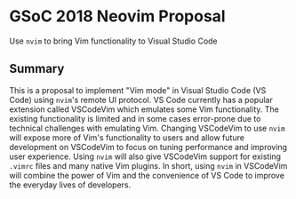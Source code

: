 # GSoC 2018 Neovim Proposal

Use `nvim` to bring Vim functionality to Visual Studio Code

## Summary

This is a proposal to implement "Vim mode" in Visual Studio Code
(VS Code) using `nvim`'s remote UI protocol. VS Code currently has a
popular extension called VSCodeVim which emulates some Vim functionality.
The existing functionality is limited and in some cases error-prone
due to technical challenges with emulating Vim. Changing VSCodeVim
to use `nvim` will expose more of Vim's functionality to users and
allow future development on VSCodeVim to focus on tuning performance
and improving user experience. Using `nvim` will also give VSCodeVim
support for existing `.vimrc` files and many native Vim plugins.
In short, using `nvim` in VSCodeVim will combine the power of Vim
and the convenience of VS Code to improve the everyday lives of
developers.
